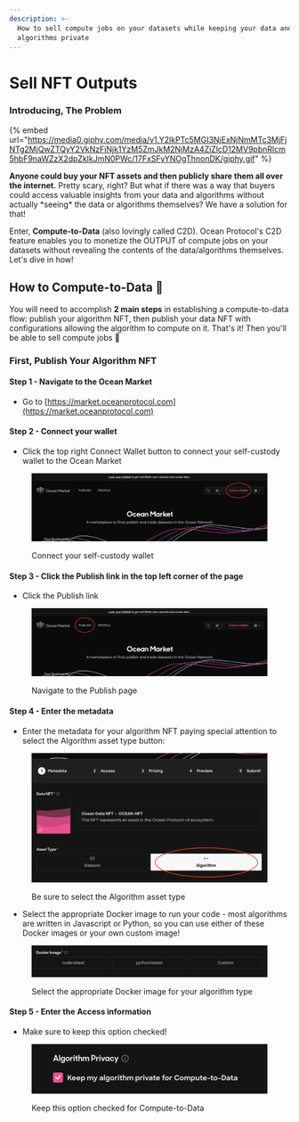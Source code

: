 ```yaml
---
description: >-
  How to sell compute jobs on your datasets while keeping your data and
  algorithms private
---
```


# Sell NFT Outputs

### Introducing, The Problem

{% embed url="https://media0.giphy.com/media/v1.Y2lkPTc5MGI3NjExNjNmMTc3MjFjNTg2MjQwZTQyY2VkNzFiNjk1YzM5ZmJkM2NjMzA4ZiZlcD12MV9pbnRlcm5hbF9naWZzX2dpZklkJmN0PWc/17FxSFyYNOgThnonDK/giphy.gif" %}

**Anyone could buy your  NFT assets and then publicly share them all over the internet.** Pretty scary, right? But what if there was a way that buyers could access valuable insights from your data and algorithms without actually \*seeing\* the data or algorithms themselves? We have a solution for that!

Enter, **Compute-to-Data** (also lovingly called C2D). Ocean Protocol's C2D feature enables you to monetize the OUTPUT of compute jobs on your datasets without revealing the contents of the data/algorithms themselves. Let's dive in how!

## How to Compute-to-Data 💃

You will need to accomplish **2 main steps** in establishing a compute-to-data flow: publish your algorithm NFT, then publish your data NFT with configurations allowing the algorithm to compute on it. That's it! Then you'll be able to sell compute jobs 🤩

### First, Publish Your Algorithm NFT

#### Step 1 - Navigate to the Ocean Market

* Go to [https://market.oceanprotocol.com](https://market.oceanprotocol.com)

#### Step 2 - Connect your wallet

* Click the top right Connect Wallet button to connect your self-custody wallet to the Ocean Market

<figure><img src="../.gitbook/assets/connect-wallet.png" alt=""><figcaption><p>Connect your self-custody wallet</p></figcaption></figure>

#### Step 3 - Click the Publish link in the top left corner of the page

* Click the Publish link

<figure><img src="../.gitbook/assets/publish.png" alt=""><figcaption><p>Navigate to the Publish page</p></figcaption></figure>

#### Step 4 - Enter the metadata

* Enter the metadata for your algorithm NFT paying special attention to select the Algorithm asset type button:

<figure><img src="../.gitbook/assets/algo-asset.png" alt=""><figcaption><p>Be sure to select the Algorithm asset type</p></figcaption></figure>

* Select the appropriate Docker image to run your code - most algorithms are written in Javascript or Python, so you can use either of these Docker images or your own custom image!

<figure><img src="../.gitbook/assets/docker-image.png" alt=""><figcaption><p>Select the appropriate Docker image for your algorithm type</p></figcaption></figure>

#### Step 5 - Enter the Access information

* Make sure to keep this option checked!

<figure><img src="../.gitbook/assets/algorithm-privacy.png" alt=""><figcaption><p>Keep this option checked for Compute-to-Data</p></figcaption></figure>
